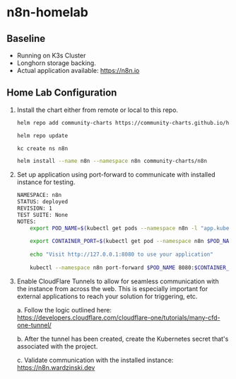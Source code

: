 # n8n-homelab

## Baseline

* Running on K3s Cluster
* Longhorn storage backing.
* Actual application available: https://n8n.io

## Home Lab Configuration
1. Install the chart either from remote or local to this repo.

    ```bash
    helm repo add community-charts https://community-charts.github.io/helm-charts
    
    helm repo update

    kc create ns n8n

    helm install --name n8n --namespace n8n community-charts/n8n
    ```

2. Set up application using port-forward to communicate with installed instance for testing.

    ```bash
    NAMESPACE: n8n
    STATUS: deployed
    REVISION: 1
    TEST SUITE: None
    NOTES:
        export POD_NAME=$(kubectl get pods --namespace n8n -l "app.kubernetes.io/name=n8n,app.kubernetes.io/instance=n8n" -o jsonpath="{.items[0].metadata.name}")
        
        export CONTAINER_PORT=$(kubectl get pod --namespace n8n $POD_NAME -o jsonpath="{.spec.containers[0].ports[0].containerPort}")
        
        echo "Visit http://127.0.0.1:8080 to use your application"
        
        kubectl --namespace n8n port-forward $POD_NAME 8080:$CONTAINER_PORT
    ```

3. Enable CloudFlare Tunnels to allow for seamless communication with the instance from across the web.  This is especially important for external applications to reach your solution for triggering, etc.

    a. Follow the logic outlined here: https://developers.cloudflare.com/cloudflare-one/tutorials/many-cfd-one-tunnel/

    b. After the tunnel has been created, create the Kubernetes secret that's associated with the project.

    c. Validate communication with the installed instance: https://n8n.wardzinski.dev